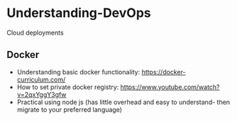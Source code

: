 # Understanding-DevOps
Cloud deployments

## Docker
- Understanding basic docker functionality: https://docker-curriculum.com/ 
- How to set private docker registry: https://www.youtube.com/watch?v=2qxYggY3gfw
- Practical using node js (has little overhead and easy to understand- then migrate to your preferred language)

